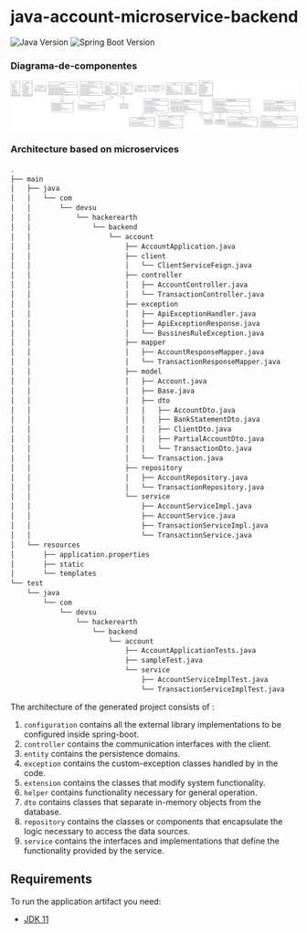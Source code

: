# java-account-microservice-backend

![Java Version](https://img.shields.io/badge/Java-11-blue)
![Spring Boot Version](https://img.shields.io/badge/Spring%20Boot-2.4.2-green)

### Diagrama-de-componentes

![Architecture1](img/diagrama-componentes.png)

### Architecture based on microservices

```bash
.
├── main
│   ├── java
│   │   └── com
│   │       └── devsu
│   │           └── hackerearth
│   │               └── backend
│   │                   └── account
│   │                       ├── AccountApplication.java
│   │                       ├── client
│   │                       │   └── ClientServiceFeign.java
│   │                       ├── controller
│   │                       │   ├── AccountController.java
│   │                       │   └── TransactionController.java
│   │                       ├── exception
│   │                       │   ├── ApiExceptionHandler.java
│   │                       │   ├── ApiExceptionResponse.java
│   │                       │   └── BussinesRuleException.java
│   │                       ├── mapper
│   │                       │   ├── AccountResponseMapper.java
│   │                       │   └── TransactionResponseMapper.java
│   │                       ├── model
│   │                       │   ├── Account.java
│   │                       │   ├── Base.java
│   │                       │   ├── dto
│   │                       │   │   ├── AccountDto.java
│   │                       │   │   ├── BankStatementDto.java
│   │                       │   │   ├── ClientDto.java
│   │                       │   │   ├── PartialAccountDto.java
│   │                       │   │   └── TransactionDto.java
│   │                       │   └── Transaction.java
│   │                       ├── repository
│   │                       │   ├── AccountRepository.java
│   │                       │   └── TransactionRepository.java
│   │                       └── service
│   │                           ├── AccountServiceImpl.java
│   │                           ├── AccountService.java
│   │                           ├── TransactionServiceImpl.java
│   │                           └── TransactionService.java
│   └── resources
│       ├── application.properties
│       ├── static
│       └── templates
└── test
    └── java
        └── com
            └── devsu
                └── hackerearth
                    └── backend
                        └── account
                            ├── AccountApplicationTests.java
                            ├── sampleTest.java
                            └── service
                                ├── AccountServiceImplTest.java
                                └── TransactionServiceImplTest.java

```

The architecture of the generated project consists of :

1. `configuration` contains all the external library implementations to be configured inside spring-boot.
2. `controller` contains the communication interfaces with the client.
3. `entity` contains the persistence domains.
4. `exception` contains the custom-exception classes handled by in the code.
5. `extension` contains the classes that modify system functionality.
6. `helper` contains functionality necessary for general operation.
7. `dto` contains classes that separate in-memory objects from the database.
8. `repository` contains the classes or components that encapsulate the logic necessary to access the data sources.
9. `service` contains the interfaces and implementations that define the functionality provided by the service.

## Requirements

To run the application artifact you need:

- [JDK 11](https://www.oracle.com/java/technologies/javase/jdk11-archive-downloads.html)